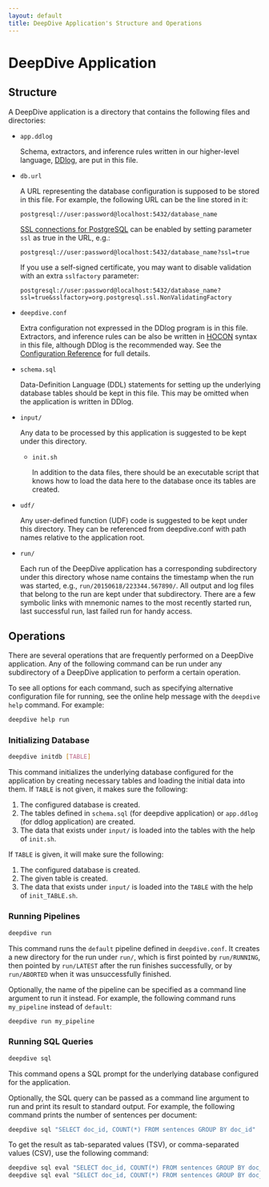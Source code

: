 ```yaml
---
layout: default
title: DeepDive Application's Structure and Operations
---
```


# DeepDive Application

## Structure

A DeepDive application is a directory that contains the following files and directories:

* `app.ddlog`

    Schema, extractors, and inference rules written in our higher-level language, [DDlog][], are put in this file.

* `db.url`

    A URL representing the database configuration is supposed to be stored in this file.
    For example, the following URL can be the line stored in it:

    ```
    postgresql://user:password@localhost:5432/database_name
    ```

    [SSL connections for PostgreSQL](https://jdbc.postgresql.org/documentation/91/ssl.html) can be enabled by setting parameter `ssl` as true in the URL, e.g.:

    ```
    postgresql://user:password@localhost:5432/database_name?ssl=true
    ```

    If you use a self-signed certificate, you may want to disable validation with an extra `sslfactory` parameter:

    ```
    postgresql://user:password@localhost:5432/database_name?ssl=true&sslfactory=org.postgresql.ssl.NonValidatingFactory
    ```

* `deepdive.conf`

    Extra configuration not expressed in the DDlog program is in this file.
    Extractors, and inference rules can be also be written in [HOCON][] syntax in this file, although DDlog is the recommended way.
    See the [Configuration Reference](configuration.md) for full details.

* `schema.sql`

    Data-Definition Language (DDL) statements for setting up the underlying database tables should be kept in this file.
    This may be omitted when the application is written in DDlog.

* `input/`

    Any data to be processed by this application is suggested to be kept under this directory.

    * `init.sh`

        In addition to the data files, there should be an executable script that knows how to load the data here to the database once its tables are created.

* `udf/`

    Any user-defined function (UDF) code is suggested to be kept under this directory.
    They can be referenced from deepdive.conf with path names relative to the application root.

* `run/`

    Each run of the DeepDive application has a corresponding subdirectory under this directory whose name contains the timestamp when the run was started, e.g., `run/20150618/223344.567890/`.
    All output and log files that belong to the run are kept under that subdirectory.
    There are a few symbolic links with mnemonic names to the most recently started run, last successful run, last failed run for handy access.

[DDlog]: ddlog
[HOCON]: https://github.com/typesafehub/config/blob/master/HOCON.md#readme "Human Optimized Configuration Object Notation"


## Operations

There are several operations that are frequently performed on a DeepDive application.
Any of the following command can be run under any subdirectory of a DeepDive application to perform a certain operation.

To see all options for each command, such as specifying alternative configuration file for running, see the online help message with the `deepdive help` command.  For example:

```bash
deepdive help run
```

### Initializing Database

```bash
deepdive initdb [TABLE]
```

This command initializes the underlying database configured for the application by creating necessary tables and loading the initial data into them.
If `TABLE` is not given, it makes sure the following:

1. The configured database is created.
2. The tables defined in `schema.sql` (for deepdive application) or `app.ddlog` (for ddlog application) are created.
3. The data that exists under `input/` is loaded into the tables with the help of `init.sh`.

If `TABLE` is given, it will make sure the following:

1. The configured database is created.
2. The given table is created.
3. The data that exists under `input/` is loaded into the `TABLE` with the help of `init_TABLE.sh`.


### Running Pipelines

```bash
deepdive run
```

This command runs the `default` pipeline defined in `deepdive.conf`.
It creates a new directory for the run under `run/`, which is first pointed by `run/RUNNING`, then pointed by `run/LATEST` after the run finishes successfully, or by `run/ABORTED` when it was unsuccessfully finished.

Optionally, the name of the pipeline can be specified as a command line argument to run it instead.
For example, the following command runs `my_pipeline` instead of `default`:

```bash
deepdive run my_pipeline
```


### Running SQL Queries

```bash
deepdive sql
```

This command opens a SQL prompt for the underlying database configured for the application.

Optionally, the SQL query can be passed as a command line argument to run and print its result to standard output.
For example, the following command prints the number of sentences per document:

```bash
deepdive sql "SELECT doc_id, COUNT(*) FROM sentences GROUP BY doc_id"
```

To get the result as tab-separated values (TSV), or comma-separated values (CSV), use the following command:

```bash
deepdive sql eval "SELECT doc_id, COUNT(*) FROM sentences GROUP BY doc_id" format=tsv
deepdive sql eval "SELECT doc_id, COUNT(*) FROM sentences GROUP BY doc_id" format=csv header=1
```
